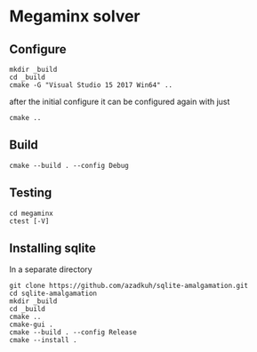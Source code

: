 # Megaminx solver

## Configure
```shell
mkdir _build
cd _build
cmake -G "Visual Studio 15 2017 Win64" ..
```
after the initial configure it can be configured again with just
```shell
cmake ..
```

## Build
```shell
cmake --build . --config Debug
```

## Testing
```shell
cd megaminx
ctest [-V]
```

## Installing sqlite
In a separate directory
```shell
git clone https://github.com/azadkuh/sqlite-amalgamation.git
cd sqlite-amalgamation
mkdir _build
cd _build
cmake ..
cmake-gui .
cmake --build . --config Release
cmake --install .
```
